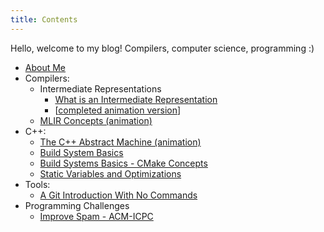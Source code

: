 ```yaml
---
title: Contents
---
```


Hello, welcome to my blog! Compilers, computer science, programming :)

* [About Me](about_me)
* Compilers:
  * Intermediate Representations
    * [What is an Intermediate Representation](compilers/llvm_ir)
    * \[[completed animation version](compilers/llvm_ir/llvm_ir.html)\]
  * [MLIR Concepts (animation)](compilers/mlir)
* C++:
  * [The C++ Abstract Machine (animation)](cpp/abstract_machine)
  * [Build System Basics](cpp/build_systems1)
  * [Build Systems Basics - CMake Concepts](cpp/build_systems2)
  * [Static Variables and Optimizations](cpp/static_var)
* Tools:
  * [A Git Introduction With No Commands](tools/git_intro)
* Programming Challenges
  * [Improve Spam - ACM-ICPC](programming_challenges/improve_spam)
